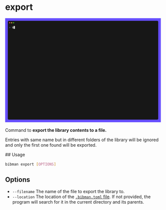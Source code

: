 # export

![GIF](../media/export.gif)

Command to **export the library contents to a file.**

Entries with same name but in different folders of the library will be ignored and only the first one found will be exported.

## Usage

```bash
bibman export [OPTIONS] 
```

## Options

* `--filename` The name of the file to export the library to.
* `--location` The location of the [`.bibman.toml` file](../config-format/index.md). If not provided, the program will search for it in the current directory and its parents.
